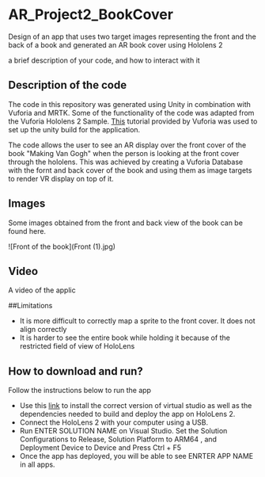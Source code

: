 # AR_Project2_BookCover
Design of an app that uses two target images representing the front and the back of a book and generated an AR book cover using Hololens 2

a brief description of your code, and how to interact with it

## Description of the code
The code in this repository was generated using Unity in combination with Vuforia and MRTK. Some of the functionality of the code was adapted from the Vuforia Hololens 2 Sample. [This](https://library.vuforia.com/articles/Solution/Working-with-the-HoloLens-sample-in-Unity.html) tutorial provided by Vuforia was used to set up the unity build for the application. 

The code allows the user to see an AR display over the front cover of the book "Making Van Gogh" when the person is looking at the front cover through the hololens. This was achieved by creating a Vuforia Database with the fornt and back cover of the book and using them as image targets to render VR display on top of it. 


## Images 
Some images obtained from the front and back view of the book can be found here. 

![Front of the book](Front (1).jpg)
## Video
A video of the applic

##Limitations
* It is more difficult to correctly map a sprite to the front cover. It does not align correctly 
* It is harder to see the entire book while holding it because of the restricted field of view of HoloLens

## How to download and run? 
Follow the instructions below to run the app
* Use this [link](https://library.vuforia.com/articles/Solution/Working-with-the-HoloLens-sample-in-Unity.html) to install the correct version of virtual studio as well as the dependencies needed to build and deploy the app on HoloLens 2.
* Connect the HoloLens 2 with your computer using a USB. 
* Run ENTER SOLUTION NAME on Visual Studio. Set the Solution Configurations to Release, Solution Platform to ARM64 , and Deployment Device to Device and Press Ctrl + F5  
* Once the app has deployed, you will be able to see ENRTER APP NAME in all apps.  
